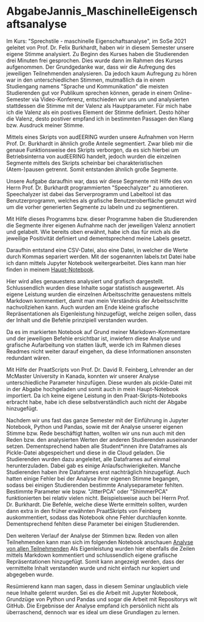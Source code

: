 # AbgabeJannis_MaschinelleEigenschaftsanalyse

Im Kurs: "Sprechstile - maschinelle Eigenschaftsanalyse", im SoSe 2021 geleitet von Prof. Dr. Felix Burkhardt, haben wir in diesem Semester unsere eigene Stimme analysiert.
Zu Beginn des Kurses haben die Studierenden drei Minuten frei gesprochen. Dies wurde dann im Rahmen des Kurses aufgenommen. Der Grundgedanke war, dass wir die Aufregung des jeweiligen Teilnehmenden analysieren. Da jedoch kaum Aufregung zu hören war in den unterschiedlichen Stimmen, mutmaßlich da in einem Studiengang namens "Sprache und Kommunikation" die meisten Studierenden gut vor Publikum sprechen können, gerade in einem Online-Semester via Video-Konferenz, entschieden wir uns um und analysierten stattdessen die Stimme mit der Valenz als Hauptparameter.
Für mich habe ich die Valenz als ein postives Element der Stimme definiert. Desto höher die Valenz, desto postiver empfand ich in bestimmten Passagen den Klang bzw. Ausdruck meiner Stimme.

Mittels eines Skripts von audEERING wurden unsere Aufnahmen von Herrn Prof. Dr. Burkhardt in ähnlich große Anteile segmentiert. Zwar blieb mir die genaue Funktionsweise des Skripts verborgen, da es sich hierbei um Betriebsinterna von audEERING handelt, jedoch wurden die einzelnen Segmente mittels des Skripts scheinbar bei charakteristischen (Atem-)pausen getrennt. Somit entstanden ähnlich große Segmente.

Unsere Aufgabe daraufhin war, dass wir diese Segmente mit Hilfe des von Herrn Prof. Dr. Burkhardt programmierten "Speechalyzer" zu annotieren. Speechalyzer ist dabei das Serverprogramm und Labeltool ist das Benutzerprogramm,  welches als grafische Benutzeroberfläche genutzt wird um die vorher generierten Segmente zu labeln und zu segmentieren.

Mit Hilfe dieses Programms bzw. dieser Programme haben die Studierenden die Segmente ihrer eigenen Aufnahme nach der jeweiligen Valenz annotiert und gelabelt. Wie bereits oben erwähnt, habe ich das für mich als die jeweilige Positivität definiert und dementsprechend meine Labels gesetzt.

Daraufhin entstand eine CSV-Datei, also eine Datei, in welcher die Werte durch Kommas separiert werden. Mit der sogenannten labels.txt Datei habe ich dann mittels Jupyter Notebook weitergearbeitet.
Dies kann man hier finden in meinem [Haupt-Notebook](Sprechstile_maschinelle_Eigenschaftsanalyse_Nellesen.ipynb).

Hier wird alles genauestens analysiert und grafisch dargestellt. Schlussendlich wurden diese Inhalte sogar statistisch ausgewertet. Als eigene Leistung wurden die einzelnen Arbeitsschritte genauestens mittels Markdown kommentiert, damit man mein Verständnis der Arbeitsschritte nachvollziehen kann.
Auch wurden am Ende kleine grafische Repräsentationen als Eigenleistung hinzugefügt, welche zeigen sollen, dass der Inhalt und die Befehle prinzipiell verstanden wurden.

Da es im markierten Notebook auf Grund meiner Markdown-Kommentare und der jeweiligen Befehle ersichtbar ist, inwiefern diese Analyse und grafische Aufarbeitung von statten läuft, werde ich im Rahmen dieses Readmes nicht weiter darauf eingehen, da diese Informationen ansonsten redundant wären.

Mit Hilfe der PraatScripts von Prof. Dr. David R. Feinberg, Lehrender an der McMaster University in Kanada, konnten wir unserer Analyse unterschiedliche Parameter hinzufügen. Diese wurden als pickle-Datei mit in der Abgabe hochgeladen und somit auch in mein Haupt-Notebook importiert. Da ich keine eigene Leistung in den Praat-Skripts-Notebooks erbracht habe, habe ich diese selbstverständlich auch nicht der Abgabe hinzugefügt.

Nachdem wir uns fast das ganze Semester mit der Einführung in Jupyter Notebook, Python und Pandas, sowie mit der Analyse unserer eigenen Stimme bzw. Rede beschäftigt hatten, wollten wir uns nun auch mit den Reden bzw. den analysierten Werten der anderen Studierenden auseinander setzen.
Dementsprechend haben alle Student*innen ihre Dataframes als Pickle-Datei abgespeichert und diese in die Cloud geladen. Die Studierenden wurden dazu angeleitet, alle Dataframes auf einmal herunterzuladen. Dabei gab es einige Anlaufschwierigkeiten. Manche Studierenden haben ihre Dataframes erst nachträglich hinzugefügt. Auch hatten einige Fehler bei der Analyse ihrer eigenen Stimme begangen, sodass bei einigen Studierenden bestimmte Analyseparameter fehlten. Bestimmte Parameter wie bspw. "JitterPCA" oder "ShimmerPCA" funktionierten bei relativ vielen nicht. Beispielsweise auch bei Herrn Prof. Dr. Burkhardt. Die Befehle, welche diese Werte ermitteln sollten, wurden dann extra in den früher erwähnten PraatSkripts von Feinberg auskommentiert, sodass das Notebook ohne Fehler durchlaufen konnte. Dementsprechend fehlten diese Parameter bei einigen Studierenden.

Den weiteren Verlauf der Analyse der Stimmen bzw. Reden von allen Teilnehmenden kann man sich im folgenden Notebook anschauen [Analyse von allen Teilnehmenden](all_dataframes.ipynb)
Als Eigenleistung wurden hier ebenfalls die Zeilen mittels Markdown kommentiert und schlussendlich eigene grafische Repräsentationen hinzugefügt. Somit kann angezeigt werden, dass der vermittelte Inhalt verstanden wurde und nicht einfach nur kopiert und abgegeben wurde.

Resümierend kann man sagen, dass in diesem Seminar unglaublich viele neue Inhalte gelernt wurden. Sei es die Arbeit mit Jupyter Notebook, Grundzüge von Python und Pandas und sogar die Arbeit mit Repositorys wit GitHub. Die Ergebnisse der Analyse empfand ich persönlich nicht als überraschend, dennoch war es ideal um diese Grundlagen zu lernen.
